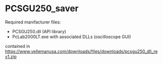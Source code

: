 # PCSGU250_saver

Required manifacturer files:
* PCSGU250.dll (API library)
* PcLab2000LT.exe with associated DLLs (oscilloscope GUI)

contained in https://www.vellemanusa.com/downloads/files/downloads/pcsgu250_dll_rev1.zip

